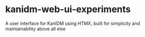 # kanidm-web-ui-experiments
A user interface for KanIDM using HTMX, built for simplicity and maintainability above all else
